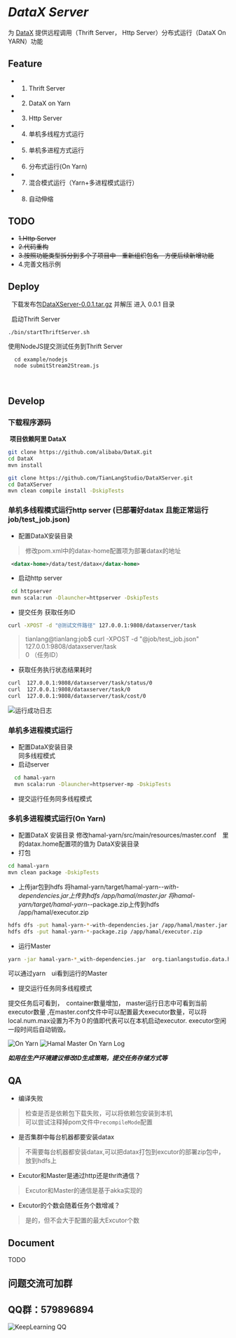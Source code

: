 *DataX Server*
================  

为 [DataX](https://github.com/alibaba/DataX) 提供远程调用（Thrift Server， Http Server）分布式运行（DataX On YARN）功能
   
**Feature**
---------------
- 1. Thrift Server 
- 2. DataX on Yarn
- 3. Http Server 
- 4. 单机多线程方式运行
- 5. 单机多进程方式运行
- 6. 分布式运行(On Yarn)
- 7. 混合模式运行（Yarn+多进程模式运行）
- 8. 自动伸缩
## TODO
- ~~1.Http Server~~   
- ~~2.代码重构~~    
- ~~3.按照功能类型拆分到多个子项目中　重新组织包名　方便后续新增功能~~
- 4.完善文档示例

## Deploy
   下载发布包[DataXServer-0.0.1.tar.gz](http://pan.baidu.com/s/1hrHcbqs) 并解压 进入 0.0.1 目录     
   
   启动Thrift Server
   ```shell
   ./bin/startThriftServer.sh     
   ```
   使用NodeJS提交测试任务到Thrift Server  
   ```shell
   cd example/nodejs    
   node submitStream2Stream.js 
   ```
     
   
   
   
**Develop**
---------------  
  ### 下载程序源码
  __项目依赖阿里 DataX__
  ```bash
  git clone https://github.com/alibaba/DataX.git 
  cd DataX    
  mvn install
  
  git clone https://github.com/TianLangStudio/DataXServer.git  
  cd DataXServer  
  mvn clean compile install -DskipTests
  ```
  ### 单机多线程模式运行http server (已部署好datax 且能正常运行job/test_job.json)
  - 配置DataX安装目录
  > 修改pom.xml中的datax-home配置项为部署datax的地址
  ```xml
   <datax-home>/data/test/datax</datax-home>
  ```
  - 启动http server
  ```bash
   cd httpserver
   mvn scala:run -Dlauncher=httpserver -DskipTests
  ```
  - 提交任务 获取任务ID
  ```bash
  curl -XPOST -d "@测试文件路径" 127.0.0.1:9808/dataxserver/task
```
  > tianlang@tianlang:job$ curl  -XPOST -d "@job/test_job.json" 127.0.0.1:9808/dataxserver/task  
  > 0 （任务ID）
  - 获取任务执行状态结果耗时
  ```bash
  curl  127.0.0.1:9808/dataxserver/task/status/0
  curl  127.0.0.1:9808/dataxserver/task/0
  curl  127.0.0.1:9808/dataxserver/task/cost/0
```
![运行成功日志](https://raw.githubusercontent.com/TianLangStudio/DataXServer/master/images/test_job_success.png) 
### 单机多进程模式运行
- 配置DataX安装目录       
        同多线程模式
- 启动server
 ```bash
   cd hamal-yarn
   mvn scala:run -Dlauncher=httpserver-mp -DskipTests
  ```
- 提交运行任务同多线程模式  

### 多机多进程模式运行(On Yarn)
- 配置DataX 安装目录
修改hamal-yarn/src/main/resources/master.conf　里的datax.home配置项的值为
DataX安装目录  
- 打包
```bash
cd hamal-yarn
mvn clean package -DskipTests

```

- 上传jar包到hdfs
将hamal-yarn/target/hamal-yarn-*-with-dependencies.jar上传到hdfs /app/hamal/master.jar 
将hamal-yarn/target/hamal-yarn-*-package.zip上传到hdfs /app/hamal/executor.zip
```bash
hdfs dfs -put hamal-yarn-*-with-dependencies.jar /app/hamal/master.jar
hdfs dfs -put hamal-yarn-*-package.zip /app/hamal/executor.zip

```

- 运行Master
```bash
yarn -jar hamal-yarn-*_with-dependencies.jar  org.tianlangstudio.data.hamal.yarn.Client /app/hamal/master.jar
```
可以通过yarn　ui看到运行的Master

- 提交运行任务同多线程模式

提交任务后可看到，　container数量增加， master运行日志中可看到当前executor数量
,在master.conf文件中可以配置最大executor数量，可以将local.num.max设置为不为０的值即代表可以在本机启动executor.
executor空闲一段时间后自动销毁。

![On Yarn](https://raw.githubusercontent.com/TianLangStudio/DataXServer/master/images/onyarn.png) 
![Hamal Master On Yarn Log](https://raw.githubusercontent.com/TianLangStudio/DataXServer/master/images/yarn-log.png) 

***如用在生产环境建议修改ID生成策略，提交任务存储方式等***　　

## QA
- 编译失败
> 检查是否是依赖包下载失败，可以将依赖包安装到本机  
> 可以尝试注释掉pom文件中`recompileMode`配置  
- 是否集群中每台机器都要安装datax  
> 不需要每台机器都安装datax,可以把datax打包到excutor的部署zip包中，放到hdfs上  
- Excutor和Master是通过http还是thrift通信？  
> Excutor和Master的通信是基于akka实现的  
- Excutor的个数会随着任务个数增减？  
> 是的，但不会大于配置的最大Excutor个数
           
## Document
TODO
## 问题交流可加群
QQ群：579896894
----------------
![KeepLearning QQ](https://raw.githubusercontent.com/TianLangStudio/DataXServer/master/images/tianlangstudio-keeplearning-qrcode.jpg)  

